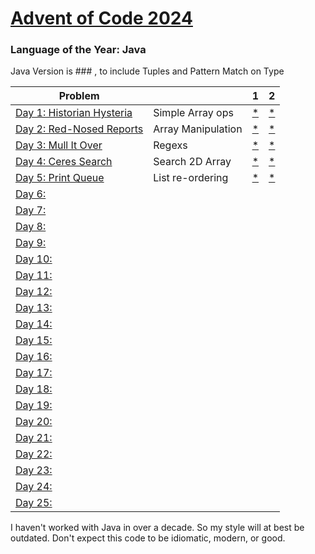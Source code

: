 # [Advent of Code 2024](https://adventofcode.com/2024)

### Language of the Year: Java

Java Version is ### , to include Tuples and Pattern Match on Type

| Problem                                                          |                    | 1                                                                                        | 2                                                                                        |
|------------------------------------------------------------------|--------------------|------------------------------------------------------------------------------------------|------------------------------------------------------------------------------------------|
| [Day 1: Historian Hysteria](https://adventofcode.com/2024/day/1) | Simple Array ops   | [*](https://github.com/dnabre/advent_2024/blob/master/src/main/java/aoc_2024/Day01.)     | [*](https://raw.githubusercontent.com/dnabre/advent_2024/master/aoc_1.java)              |
| [Day 2: Red-Nosed Reports](https://adventofcode.com/2024/day/2)  | Array Manipulation | [*](https://github.com/dnabre/advent_2024/blob/master/src/main/java/aoc_2024/Day02.java) | [*](https://github.com/dnabre/advent_2024/blob/master/src/main/java/aoc_2024/Day2.java)  |
| [Day 3: Mull It Over ](https://adventofcode.com/2024/day/3)      | Regexs             | [*](https://github.com/dnabre/advent_2024/blob/master/src/main/java/aoc_2024/Day03.java) | [*](https://github.com/dnabre/advent_2024/blob/master/src/main/java/aoc_2024/Day3.java)  |
| [Day 4: Ceres Search ](https://adventofcode.com/2024/day/4)      | Search 2D Array    | [*](https://github.com/dnabre/advent_2024/blob/master/src/main/java/aoc_2024/Day04.java) | [*](https://github.com/dnabre/advent_2024/blob/master/src/main/java/aoc_2024/Day4.java)  |
| [Day 5: Print Queue](https://adventofcode.com/2024/day/5)                   | List re-ordering   | [*](https://github.com/dnabre/advent_2024/blob/master/src/main/java/aoc_2024/Day05.java) | [*](https://github.com/dnabre/advent_2024/blob/master/src/main/java/aoc_2024/Day5.java)  |
| [Day 6: ](https://adventofcode.com/2024/day/6)                   |                    | [ ](https://github.com/dnabre/advent_2024/blob/master/src/main/java/aoc_2024/Day06.java) | [ ](https://github.com/dnabre/advent_2024/blob/master/src/main/java/aoc_2024/Day6.java)  |
| [Day 7: ](https://adventofcode.com/2024/day/7)                   |                    | [ ](https://github.com/dnabre/advent_2024/blob/master/src/main/java/aoc_2024/Day07.java) | [ ](https://github.com/dnabre/advent_2024/blob/master/src/main/java/aoc_2024/Day7.java)  |
| [Day 8: ](https://adventofcode.com/2024/day/8)                   |                    | [ ](https://github.com/dnabre/advent_2024/blob/master/src/main/java/aoc_2024/Day08.java) | [ ](https://github.com/dnabre/advent_2024/blob/master/src/main/java/aoc_2024/Day8.java)  |
| [Day 9: ](https://adventofcode.com/2024/day/9)                   |                    | [ ](https://github.com/dnabre/advent_2024/blob/master/src/main/java/aoc_2024/Day09.java) | [ ](https://github.com/dnabre/advent_2024/blob/master/src/main/java/aoc_2024/Day9.java)  |
| [Day 10:](https://adventofcode.com/2024/day/10)                  |                    | [ ](https://github.com/dnabre/advent_2024/blob/master/src/main/java/aoc_2024/Day10.java) | [ ](https://github.com/dnabre/advent_2024/blob/master/src/main/java/aoc_2024/Day10.java) |
| [Day 11:](https://adventofcode.com/2024/day/11)                  |                    | [ ](https://github.com/dnabre/advent_2024/blob/master/src/main/java/aoc_2024/Day11.java) | [ ](https://github.com/dnabre/advent_2024/blob/master/src/main/java/aoc_2024/Day11.java) |
| [Day 12:](https://adventofcode.com/2024/day/12)                  |                    | [ ](https://github.com/dnabre/advent_2024/blob/master/src/main/java/aoc_2024/Day12.java) | [ ](https://github.com/dnabre/advent_2024/blob/master/src/main/java/aoc_2024/Day12.java) |
| [Day 13:](https://adventofcode.com/2024/day/13)                  |                    | [ ](https://github.com/dnabre/advent_2024/blob/master/src/main/java/aoc_2024/Day13.java) | [ ](https://github.com/dnabre/advent_2024/blob/master/src/main/java/aoc_2024/Day13.java) |
| [Day 14:](https://adventofcode.com/2024/day/14)                  |                    | [ ](https://github.com/dnabre/advent_2024/blob/master/src/main/java/aoc_2024/Day14.java) | [ ](https://github.com/dnabre/advent_2024/blob/master/src/main/java/aoc_2024/Day14.java) |
| [Day 15:](https://adventofcode.com/2024/day/15)                  |                    | [ ](https://github.com/dnabre/advent_2024/blob/master/src/main/java/aoc_2024/Day15.java) | [ ](https://github.com/dnabre/advent_2024/blob/master/src/main/java/aoc_2024/Day15.java) |
| [Day 16:](https://adventofcode.com/2024/day/16)                  |                    | [ ](https://github.com/dnabre/advent_2024/blob/master/src/main/java/aoc_2024/Day16.java) | [ ](https://github.com/dnabre/advent_2024/blob/master/src/main/java/aoc_2024/Day16.java) |
| [Day 17:](https://adventofcode.com/2024/day/17)                  |                    | [ ](https://github.com/dnabre/advent_2024/blob/master/src/main/java/aoc_2024/Day17.java) | [ ](https://github.com/dnabre/advent_2024/blob/master/src/main/java/aoc_2024/Day17.java) |
| [Day 18:](https://adventofcode.com/2024/day/18)                  |                    | [ ](https://github.com/dnabre/advent_2024/blob/master/src/main/java/aoc_2024/Day18.java) | [ ](https://github.com/dnabre/advent_2024/blob/master/src/main/java/aoc_2024/Day18.java) |
| [Day 19: ](https://adventofcode.com/2024/day/19)                 |                    | [ ](https://github.com/dnabre/advent_2024/blob/master/src/main/java/aoc_2024/Day19.java) | [ ](https://github.com/dnabre/advent_2024/blob/master/src/main/java/aoc_2024/Day19.java) |
| [Day 20: ](https://adventofcode.com/2024/day/20)                 |                    | [ ](https://github.com/dnabre/advent_2024/blob/master/src/main/java/aoc_2024/Day20.java) | [ ](https://github.com/dnabre/advent_2024/blob/master/src/main/java/aoc_2024/Day20.java) |
| [Day 21:](https://adventofcode.com/2024/day/21)                  |                    | [ ](https://github.com/dnabre/advent_2024/blob/master/src/main/java/aoc_2024/Day21.java) | [ ](https://github.com/dnabre/advent_2024/blob/master/src/main/java/aoc_2024/Day21.java) |
| [Day 22:](https://adventofcode.com/2024/day/22)                  |                    | [ ](https://github.com/dnabre/advent_2024/blob/master/src/main/java/aoc_2024/Day22.java) | [ ](https://github.com/dnabre/advent_2024/blob/master/src/main/java/aoc_2024/Day22.java) |
| [Day 23: ](https://adventofcode.com/2024/day/23)                 |                    | [ ](https://github.com/dnabre/advent_2024/blob/master/src/main/java/aoc_2024/Day23.java) | [ ](https://github.com/dnabre/advent_2024/blob/master/src/main/java/aoc_2024/Day23.java) |
| [Day 24: ](https://adventofcode.com/2024/day/24)                 |                    | [ ](https://github.com/dnabre/advent_2024/blob/master/src/main/java/aoc_2024/Day24.java) | [ ](https://github.com/dnabre/advent_2024/blob/master/src/main/java/aoc_2024/Day24.java) |
| [Day 25: ](https://adventofcode.com/2024/day/25)                 |                    | [ ](https://github.com/dnabre/advent_2024/blob/master/src/main/java/aoc_2024/Day25.java) | [ ](https://raw.githubusercontent.com/dnabre/advent_2024/master/aoc_25.java)             |

I haven't worked with Java in over a decade. So my style will at best be outdated. Don't expect this code to be
idiomatic, modern, or good.


